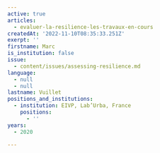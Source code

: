 ```yaml
---
active: true
articles:
  - evaluer-la-resilience-les-travaux-en-cours
createdAt: '2022-11-10T08:35:33.251Z'
exerpt: ''
firstname: Marc
is_institution: false
issue:
  - content/issues/assessing-resilience.md
language:
  - null
  - null
lastname: Vuillet
positions_and_institutions:
  - institution: EIVP, Lab’Urba, France
    positions:
      - ''
years:
  - 2020

---
```

